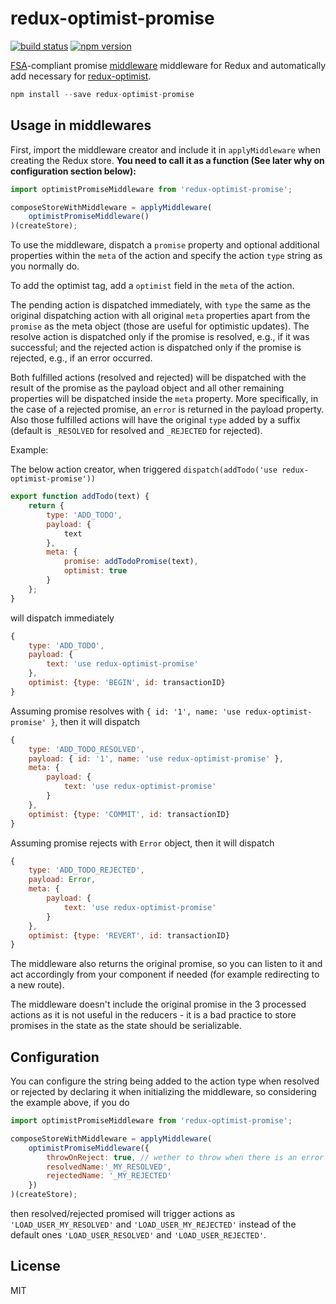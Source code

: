 redux-optimist-promise
=============

[![build status](https://img.shields.io/travis/mathieudutour/redux-optimist-promise/master.svg?style=flat-square)](https://travis-ci.org/mathieudutour/redux-optimist-promise)
[![npm version](https://img.shields.io/npm/v/redux-optimist-promise.svg?style=flat-square)](https://www.npmjs.com/package/redux-optimist-promise)

[FSA](https://github.com/acdlite/flux-standard-action)-compliant promise [middleware](http://rackt.github.io/redux/docs/advanced/Middleware.html) middleware for Redux and automatically add necessary for [redux-optimist](https://github.com/ForbesLindesay/redux-optimist).

```js
npm install --save redux-optimist-promise
```

## Usage in middlewares

First, import the middleware creator and include it in `applyMiddleware` when creating the Redux store. **You need to call it as a function (See later why on configuration section below):**

```js
import optimistPromiseMiddleware from 'redux-optimist-promise';

composeStoreWithMiddleware = applyMiddleware(
	optimistPromiseMiddleware()
)(createStore);

```

To use the middleware, dispatch a `promise` property and optional additional properties within the `meta` of the action and specify the action `type` string as you normally do.

To add the optimist tag, add a `optimist` field in the `meta` of the action.

The pending action is dispatched immediately, with `type` the same as the original dispatching action with all original `meta` properties apart from the `promise` as the meta object (those are useful for optimistic updates). The resolve action is dispatched only if the promise is resolved, e.g., if it was successful; and the rejected action is dispatched only if the promise is rejected, e.g., if an error occurred.

Both fulfilled actions (resolved and rejected) will be dispatched with the result of the promise as the payload object and all other remaining properties will be dispatched inside the `meta` property. More specifically, in the case of a rejected promise, an `error` is returned in the payload property. Also those fulfilled actions will have the original `type` added by a suffix (default is `_RESOLVED` for resolved and `_REJECTED` for rejected).

Example:

The below action creator, when triggered `dispatch(addTodo('use redux-optimist-promise'))`

```js
export function addTodo(text) {
	return {
		type: 'ADD_TODO',
		payload: {
			text
		},
		meta: {
			promise: addTodoPromise(text),
			optimist: true
		}
	};
}
```

will dispatch immediately
```js
{
	type: 'ADD_TODO',
	payload: {
		text: 'use redux-optimist-promise'
	},
	optimist: {type: 'BEGIN', id: transactionID}
}
```

Assuming promise resolves with `{ id: '1', name: 'use redux-optimist-promise' }`, then it will dispatch
```js
{
	type: 'ADD_TODO_RESOLVED',
	payload: { id: '1', name: 'use redux-optimist-promise' },
	meta: {
		payload: {
			text: 'use redux-optimist-promise'
		}
	},
	optimist: {type: 'COMMIT', id: transactionID}
}
```

Assuming promise rejects with `Error` object, then it will dispatch
```js
{
	type: 'ADD_TODO_REJECTED',
	payload: Error,
	meta: {
		payload: {
			text: 'use redux-optimist-promise'
		}
	},
	optimist: {type: 'REVERT', id: transactionID}
}
```

The middleware also returns the original promise, so you can listen to it and act accordingly from your component if needed (for example redirecting to a new route).

The middleware doesn't include the original promise in the 3 processed actions as it is not useful in the reducers - it is a bad practice to store promises in the state as the state should be serializable.

## Configuration

You can configure the string being added to the action type when resolved or rejected by declaring it when initializing the middleware, so considering the example above, if you do

```js
import optimistPromiseMiddleware from 'redux-optimist-promise';

composeStoreWithMiddleware = applyMiddleware(
	optimistPromiseMiddleware({
		throwOnReject: true, // wether to throw when there is an error or not
		resolvedName:'_MY_RESOLVED',
		rejectedName: '_MY_REJECTED'
	})
)(createStore);

```

then resolved/rejected promised will trigger actions as `'LOAD_USER_MY_RESOLVED'` and `'LOAD_USER_MY_REJECTED'` instead of the default ones `'LOAD_USER_RESOLVED'` and `'LOAD_USER_REJECTED'`.

## License

  MIT
